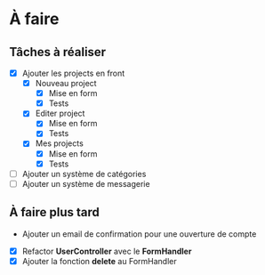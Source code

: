 À faire
====

## Tâches à réaliser

- [x] Ajouter les projects en front
    - [x] Nouveau project
        - [x] Mise en form
        - [x] Tests
    - [x] Editer project
        - [x] Mise en form
        - [x] Tests
    - [x] Mes projects
        - [x] Mise en form
        - [x] Tests
- [ ] Ajouter un système de catégories
- [ ] Ajouter un système de messagerie

## À faire plus tard

* Ajouter un email de confirmation pour une ouverture de compte
- [x] Refactor **UserController** avec le **FormHandler**
- [x] Ajouter la fonction **delete** au FormHandler
